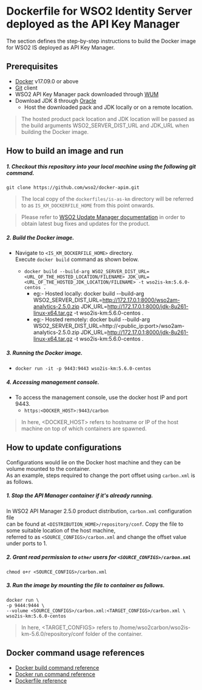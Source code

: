 # Dockerfile for WSO2 Identity Server deployed as the API Key Manager #
The section defines the step-by-step instructions to build the Docker image for WSO2 IS deployed as API Key Manager.

## Prerequisites
* [Docker](https://www.docker.com/get-docker) v17.09.0 or above
* [Git](https://git-scm.com/book/en/v2/Getting-Started-Installing-Git) client
* WSO2 API Key Manager pack downloaded through [WUM](https://wso2.com/wum/download)
* Download JDK 8 through [Oracle](https://www.oracle.com/java/technologies/javase/javase-jdk8-downloads.html)
  - Host the downloaded pack and JDK locally or on a remote location.
>The hosted product pack location and JDK location will be passed as the build arguments WSO2_SERVER_DIST_URL and JDK_URL when building the Docker image.

## How to build an image and run
##### 1. Checkout this repository into your local machine using the following git command.
```
git clone https://github.com/wso2/docker-apim.git
```

>The local copy of the `dockerfiles/is-as-km` directory will be referred to as `IS_KM_DOCKERFILE_HOME` from this point onwards.

>Please refer to [WSO2 Update Manager documentation](https://docs.wso2.com/display/ADMIN44x/Updating+WSO2+Products)
in order to obtain latest bug fixes and updates for the product.

##### 2. Build the Docker image.
- Navigate to `<IS_KM_DOCKERFILE_HOME>` directory. <br>
  Execute `docker build` command as shown below.

  + `docker build --build-arg WSO2_SERVER_DIST_URL=<URL_OF_THE_HOSTED_LOCATION/FILENAME> JDK_URL=<URL_OF_THE_HOSTED_JDK_LOCATION/FILENAME> -t wso2is-km:5.6.0-centos .`
    - eg:- Hosted locally: docker build --build-arg WSO2_SERVER_DIST_URL=http://172.17.0.1:8000/wso2am-analytics-2.5.0.zip JDK_URL=http://172.17.0.1:8000/jdk-8u261-linux-x64.tar.gz -t wso2is-km:5.6.0-centos .
    - eg:- Hosted remotely: docker build --build-arg WSO2_SERVER_DIST_URL=http://<public_ip:port>/wso2am-analytics-2.5.0.zip JDK_URL=http://172.17.0.1:8000/jdk-8u261-linux-x64.tar.gz -t wso2is-km:5.6.0-centos .
  
##### 3. Running the Docker image.
- `docker run -it -p 9443:9443 wso2is-km:5.6.0-centos`

##### 4. Accessing management console.
- To access the management console, use the docker host IP and port 9443.
    + `https:<DOCKER_HOST>:9443/carbon`
    
>In here, <DOCKER_HOST> refers to hostname or IP of the host machine on top of which containers are spawned.

## How to update configurations
Configurations would lie on the Docker host machine and they can be volume mounted to the container. <br>
As an example, steps required to change the port offset using `carbon.xml` is as follows.

##### 1. Stop the API Manager container if it's already running.
In WSO2 API Manager 2.5.0 product distribution, `carbon.xml` configuration file <br>
can be found at `<DISTRIBUTION_HOME>/repository/conf`. Copy the file to some suitable location of the host machine, <br>
referred to as `<SOURCE_CONFIGS>/carbon.xml` and change the offset value under ports to 1.

##### 2. Grant read permission to `other` users for `<SOURCE_CONFIGS>/carbon.xml`
```
chmod o+r <SOURCE_CONFIGS>/carbon.xml
```

##### 3. Run the image by mounting the file to container as follows.
```
docker run \
-p 9444:9444 \
--volume <SOURCE_CONFIGS>/carbon.xml:<TARGET_CONFIGS>/carbon.xml \
wso2is-km:5.6.0-centos
```

>In here, <TARGET_CONFIGS> refers to /home/wso2carbon/wso2is-km-5.6.0/repository/conf folder of the container.


## Docker command usage references

* [Docker build command reference](https://docs.docker.com/engine/reference/commandline/build/)
* [Docker run command reference](https://docs.docker.com/engine/reference/run/)
* [Dockerfile reference](https://docs.docker.com/engine/reference/builder/)
